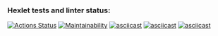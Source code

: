 ### Hexlet tests and linter status:
[![Actions Status](https://github.com/Luffy-Strike/frontend-project-44/workflows/hexlet-check/badge.svg)](https://github.com/Luffy-Strike/frontend-project-44/actions)
[![Maintainability](https://api.codeclimate.com/v1/badges/15cc259bc610fa3a8186/maintainability)](https://codeclimate.com/github/Luffy-Strike/frontend-project-44/maintainability)
[![asciicast](https://asciinema.org/a/illeSomz7BDV0WOeDW2E7ZTka.svg)](https://asciinema.org/a/illeSomz7BDV0WOeDW2E7ZTka)
[![asciicast](https://asciinema.org/a/bXqoh4TpduP0HJyyT4S6gPY3T.svg)](https://asciinema.org/a/bXqoh4TpduP0HJyyT4S6gPY3T)
[![asciicast](https://asciinema.org/a/Aq7rFXZhPvPekmoEIcnFuLYAW.svg)](https://asciinema.org/a/Aq7rFXZhPvPekmoEIcnFuLYAW)
